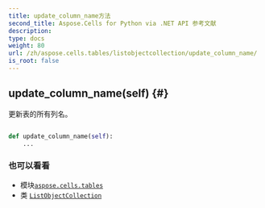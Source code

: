 ```yaml
---
title: update_column_name方法
second_title: Aspose.Cells for Python via .NET API 参考文献
description:
type: docs
weight: 80
url: /zh/aspose.cells.tables/listobjectcollection/update_column_name/
is_root: false
---
```

##  update_column_name(self) {#}
更新表的所有列名。



```python

def update_column_name(self):
    ...
```





### 也可以看看
* 模块[`aspose.cells.tables`](../../)
* 类 [`ListObjectCollection`](/cells/python-net/zh/aspose.cells.tables/listobjectcollection)

